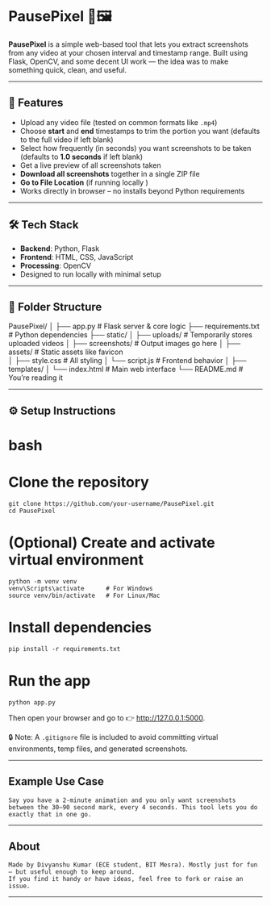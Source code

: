 # PausePixel 🎥🖼️

**PausePixel** is a simple web-based tool that lets you extract screenshots from any video at your chosen interval and timestamp range. Built using Flask, OpenCV, and some decent UI work — the idea was to make something quick, clean, and useful.

---

## 🚀 Features

- Upload any video file (tested on common formats like `.mp4`)
- Choose **start** and **end** timestamps to trim the portion you want (defaults to the full video if left blank)
- Select how frequently (in seconds) you want screenshots to be taken (defaults to **1.0 seconds** if left blank)
- Get a live preview of all screenshots taken
- **Download all screenshots** together in a single ZIP file
- **Go to File Location** (if running locally ) 
- Works directly in browser – no installs beyond Python requirements

---

## 🛠️ Tech Stack

- **Backend**: Python, Flask
- **Frontend**: HTML, CSS, JavaScript
- **Processing**: OpenCV
- Designed to run locally with minimal setup

---

## 📂 Folder Structure

PausePixel/
│
├── app.py             # Flask server & core logic
├── requirements.txt   # Python dependencies
├── static/
│ ├── uploads/         # Temporarily stores uploaded videos
│ ├── screenshots/     # Output images go here
│ ├── assets/          # Static assets like favicon  
│ ├── style.css        # All styling
│ └── script.js        # Frontend behavior
│ 
├── templates/
│ └── index.html       # Main web interface
└── README.md          # You’re reading it


---

## ⚙️ Setup Instructions

 # bash

 # Clone the repository
    git clone https://github.com/your-username/PausePixel.git
    cd PausePixel

 # (Optional) Create and activate virtual environment
    python -m venv venv
    venv\Scripts\activate      # For Windows
    source venv/bin/activate   # For Linux/Mac

 # Install dependencies
    pip install -r requirements.txt

 # Run the app
    python app.py

 Then open your browser and go to   👉   http://127.0.0.1:5000.

 🔒 Note: A `.gitignore` file is included to avoid committing virtual environments, temp files, and generated screenshots.

---

## Example Use Case
    Say you have a 2-minute animation and you only want screenshots between the 30–90 second mark, every 4 seconds. This tool lets you do exactly that in one go.

---

## About
    Made by Divyanshu Kumar (ECE student, BIT Mesra). Mostly just for fun — but useful enough to keep around.
    If you find it handy or have ideas, feel free to fork or raise an issue.

---